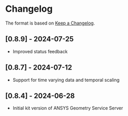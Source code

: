 # Changelog

The format is based on [Keep a Changelog](https://keepachangelog.com/en/1.0.0/).


## [0.8.9] - 2024-07-25
- Improved status feedback

## [0.8.7] - 2024-07-12
- Support for time varying data and temporal scaling

## [0.8.4] - 2024-06-28
- Initial kit version of ANSYS Geometry Service Server

